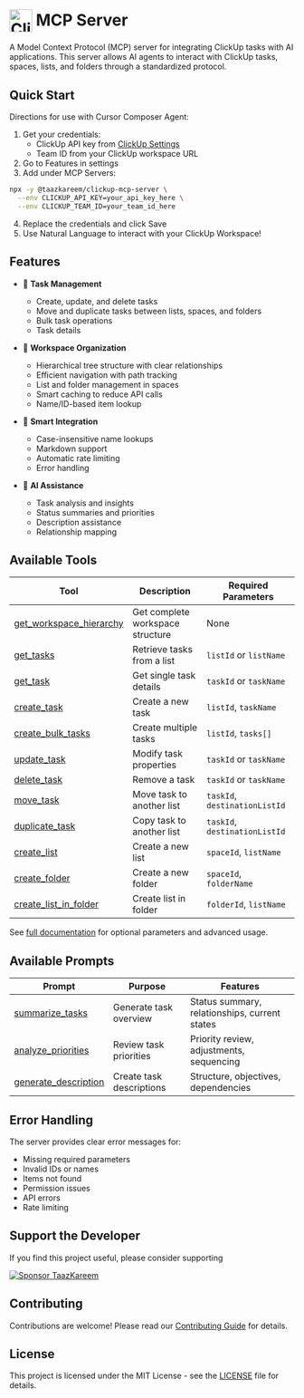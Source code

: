 # <img src="https://clickup.com/assets/brand/logo-v3-clickup-dark.svg" alt="ClickUp" height="40" style="vertical-align: middle; margin-top: -4px;">  MCP Server

A Model Context Protocol (MCP) server for integrating ClickUp tasks with AI applications. This server allows AI agents to interact with ClickUp tasks, spaces, lists, and folders through a standardized protocol.

## Quick Start

Directions for use with Cursor Composer Agent:

1. Get your credentials:
   - ClickUp API key from [ClickUp Settings](https://app.clickup.com/settings/apps)
   - Team ID from your ClickUp workspace URL
2. Go to Features in settings
3. Add under MCP Servers:
```bash
npx -y @taazkareem/clickup-mcp-server \
  --env CLICKUP_API_KEY=your_api_key_here \
  --env CLICKUP_TEAM_ID=your_team_id_here
```
4. Replace the credentials and click Save
5. Use Natural Language to interact with your ClickUp Workspace!

## Features

- 🎯 **Task Management**
  - Create, update, and delete tasks
  - Move and duplicate tasks between lists, spaces, and folders 
  - Bulk task operations
  - Task details

- 📂 **Workspace Organization**
  - Hierarchical tree structure with clear relationships
  - Efficient navigation with path tracking
  - List and folder management in spaces
  - Smart caching to reduce API calls
  - Name/ID-based item lookup


- 🔄 **Smart Integration**
  - Case-insensitive name lookups
  - Markdown support
  - Automatic rate limiting
  - Error handling

- 🤖 **AI Assistance**
  - Task analysis and insights
  - Status summaries and priorities
  - Description assistance
  - Relationship mapping

## Available Tools

| Tool | Description | Required Parameters |
|------|-------------|-------------------|
| [get_workspace_hierarchy](docs/tools.md#workspace-organization) | Get complete workspace structure | None |
| [get_tasks](docs/tools.md#task-management) | Retrieve tasks from a list | `listId` or `listName` |
| [get_task](docs/tools.md#task-management) | Get single task details | `taskId` or `taskName` |
| [create_task](docs/tools.md#task-management) | Create a new task | `listId`, `taskName` |
| [create_bulk_tasks](docs/tools.md#task-management) | Create multiple tasks | `listId`, `tasks[]` |
| [update_task](docs/tools.md#task-management) | Modify task properties | `taskId` or `taskName` |
| [delete_task](docs/tools.md#task-management) | Remove a task | `taskId` or `taskName` |
| [move_task](docs/tools.md#task-management) | Move task to another list | `taskId`, `destinationListId` |
| [duplicate_task](docs/tools.md#task-management) | Copy task to another list | `taskId`, `destinationListId` |
| [create_list](docs/tools.md#list-management) | Create a new list | `spaceId`, `listName` |
| [create_folder](docs/tools.md#folder-management) | Create a new folder | `spaceId`, `folderName` |
| [create_list_in_folder](docs/tools.md#list-management) | Create list in folder | `folderId`, `listName` |

See [full documentation](docs/tools.md) for optional parameters and advanced usage.

## Available Prompts

| Prompt | Purpose | Features |
|--------|---------|----------|
| [summarize_tasks](docs/tools.md#prompts) | Generate task overview | Status summary, relationships, current states |
| [analyze_priorities](docs/tools.md#prompts) | Review task priorities | Priority review, adjustments, sequencing |
| [generate_description](docs/tools.md#prompts) | Create task descriptions | Structure, objectives, dependencies |

## Error Handling

The server provides clear error messages for:
- Missing required parameters
- Invalid IDs or names
- Items not found
- Permission issues
- API errors
- Rate limiting

## Support the Developer

If you find this project useful, please consider supporting

[![Sponsor TaazKareem](https://img.shields.io/badge/Sponsor-TaazKareem-orange?logo=github)](https://github.com/sponsors/TaazKareem)

## Contributing

Contributions are welcome! Please read our [Contributing Guide](CONTRIBUTING.md) for details.

## License

This project is licensed under the MIT License - see the [LICENSE](LICENSE) file for details.

